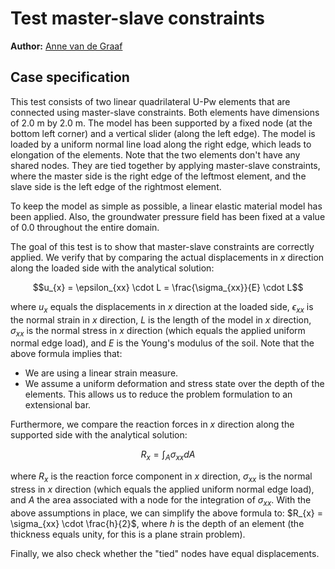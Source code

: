 # Test master-slave constraints

**Author:** [Anne van de Graaf](https://github.com/avdg81)

## Case specification

This test consists of two linear quadrilateral U-Pw elements that are connected using master-slave constraints.  Both elements have dimensions of 2.0 m by 2.0 m.  The model has been supported by a fixed node (at the bottom left corner) and a vertical slider (along the left edge).  The model is loaded by a uniform normal line load along the right edge, which leads to elongation of the elements.  Note that the two elements don't have any shared nodes.  They are tied together by applying master-slave constraints, where the master side is the right edge of the leftmost element, and the slave side is the left edge of the rightmost element.

To keep the model as simple as possible, a linear elastic material model has been applied.  Also, the groundwater pressure field has been fixed at a value of 0.0 throughout the entire domain.

The goal of this test is to show that master-slave constraints are correctly applied.  We verify that by comparing the actual displacements in $`x`$ direction along the loaded side with the analytical solution:
```math
u_{x} = \epsilon_{xx} \cdot L = \frac{\sigma_{xx}}{E} \cdot L
```
where $`u_{x}`$ equals the displacements in $`x`$ direction at the loaded side, $`\epsilon_{xx}`$ is the normal strain in $`x`$ direction, $`L`$ is the length of the model in $`x`$ direction, $`\sigma_{xx}`$ is the normal stress in $`x`$ direction (which equals the applied uniform normal edge load), and $`E`$ is the Young's modulus of the soil.  Note that the above formula implies that:
- We are using a linear strain measure.
- We assume a uniform deformation and stress state over the depth of the elements.  This allows us to reduce the problem formulation to an extensional bar.

Furthermore, we compare the reaction forces in $`x`$ direction along the supported side with the analytical solution:
```math
R_{x} = \int_{A} \sigma_{xx} dA
```
where $`R_{x}`$ is the reaction force component in $`x`$ direction, $`\sigma_{xx}`$ is the normal stress in $`x`$ direction (which equals the applied uniform normal edge load), and $`A`$ the area associated with a node for the integration of $`\sigma_{xx}`$.  With the above assumptions in place, we can simplify the above formula to: $`R_{x} = \sigma_{xx} \cdot \frac{h}{2}`$, where $`h`$ is the depth of an element (the thickness equals unity, for this is a plane strain problem).

Finally, we also check whether the "tied" nodes have equal displacements.